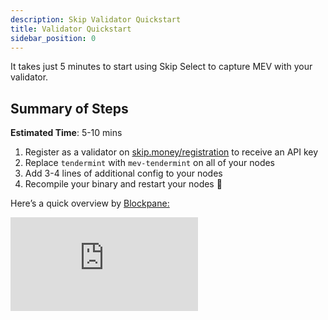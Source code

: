```yaml
---
description: Skip Validator Quickstart
title: Validator Quickstart
sidebar_position: 0
---
```


It takes just 5 minutes to start using Skip Select to capture MEV with your validator.

## Summary of Steps

**Estimated Time**: 5-10 mins

1. Register as a validator on [skip.money/registration](http://skip.money/registration) to receive an API key
2. Replace `tendermint` with `mev-tendermint` on all of your nodes
3. Add 3-4 lines of additional config to your nodes
4. Recompile your binary and restart your nodes 🚀

Here’s a quick overview by [Blockpane:](https://blockpane.com/)

<iframe className="video" src="https://www.youtube.com/embed/_75A4RWWwaM" title="YouTube video player" frameBorder="0" allow="accelerometer; autoplay; clipboard-write; encrypted-media; gyroscope; picture-in-picture" allowFullScreen/>

**Any questions / issues during integration? Ask us on [Discord](https://discord.gg/amAgf9Z39w)**

## Chain IDs that Skip supports:

### Mainnets

- Juno Mainnet `CHAIN_ID=juno-1`
- Terra2 Mainnet `CHAIN_ID=phoenix-1`
- EVMOS Mainnet `CHAIN_ID=evmos_9001-2`
- Injective Mainnet `CHAIN_ID=injective-1`
- COMDEX Mainnet `CHAIN_ID=comdex-1`

### Testnets

- Juno Testnet `CHAIN_ID=uni-6`
- Terra2 Testnet `CHAIN_ID=pisco-1`
- EVMOS Testnet `CHAIN_ID=evmos_9000-4`
- Injective Testnet `CHAIN_ID=injective-888`
- Comdex Testnet `CHAIN_ID=comdex-test2`

---

## 1. Register ✅

**🚨**  If you don’t already have an API Key, **please get one from the [Skip registration site](https://skip.money/registration) 🚨**

💵 **You can also configure your MEV payments between you / network stakers on the site.**

🆘 If you cannot access your validator operator key or any key with <code>MsgVote</code> authorization in Keplr, please contact us on <a href="https://discord.gg/amAgf9Z39w" target="_blank">Discord</a>. We will manually add you to the system.

---

## 2. Replace Tendermint

You must build the chain client with the mev-tendermint instead of tendermint. Below you can find instructions
to perform the replacement automatically or manually.

- **Automated replacement**
  Run the following commands to automatically update your go.mod file with the correct version of mev-tendermint:

  ```bash
  export CHAIN_ID=<CORRECT CHAIN ID>
  export CHAIN_VERSION=<CHAIN_VERSION_RELEASE_TAG>
  CONFIG_REPO="https://raw.githubusercontent.com/skip-mev/config/main/$CHAIN_ID/$CHAIN_VERSION" && \
  MEV_TENDERMINT_VERSION="$(curl -s "$CONFIG_REPO/mev-tendermint_version.txt")" && \
  go mod edit -replace github.com/tendermint/tendermint=github.com/skip-mev/mev-tendermint@$MEV_TENDERMINT_VERSION
  ```

- **Manual Replacement**
  Find the correct mev-tendermint version tag [here](./../3-chain-configuration.md) or run:

  ```bash
  export CHAIN_ID=<USE CORRECT CHAIN ID>
  export CHAIN_VERSION<USE CORRECT CHAIN VERSION>
  curl https://raw.githubusercontent.com/skip-mev/config/main/$CHAIN_ID/$CHAIN_VERSION/mev-tendermint_version.txt
  ```

  Once you have the correct version of mev-tendermint, open the go.mod file and add the following line at the end:

  ```tsx
  replace (
    // Other stuff...
    github.com/tendermint/tendermint => github.com/skip-mev/mev-tendermint <VERSION TAG>
  )
  ```

### 🚨🚨 **After performing the replacement run `go mod tidy` 🚨🚨**

:::tip Alternative to replacing tendermint yourself

Instead of replacing `tendermint` with `mev-tendermint` yourself, you can simply checkout and build the github.com/skip-mev fork of chain source code, where we have already performed the replacement for you in the VERSION_TAG-mev tags.

For example, https://github.com/skip-mev/evmos/releases/tag/v10.0.1-mev is v10.0.1 of EVMOS with the correct version of mev-tendermint already added for you.

Read more about other methods for automatically installing mev-tendermint [here](./4-autobuild.md)
:::

:::info Replace tendermint on all nodes
If you use Horcrux or any other infrastructure set up that requires multiple full nodes, you need to replace Tendermint on all of them.

:::

## 3. Update config.toml

`mev-tendermint` introduces a new section of config in `config.toml` called `[sidecar]` that includes several
config settings that allow your node to recieve MEV bundles from Skip.

(Optional: you can read more about what these are here: [Validator Config Reference Docs](./3-config.md))

…by the end, the end of your `config.toml` on each node will look something like this (with different string values). **Make sure to include the line `[sidecar]` at the top of this section in `config.toml`.**

```bash
# OTHER CONFIG...

# EXAMPLE below (please use the correct values)
[sidecar]
sentinel_peer_string = "fakepeerid@fake_network_id-sentinel.skip.money:26656"
sentinel_rpc_string = "http://fake_network_id.skip.money"
api_key = "fake_api_key"
```

- For api_key, use the value you obtained by registering for Skip Select in the first step.

- **Find the correct values for sentinel_peer_string and sentinel_rpc_string in the table below:**

  **Mainnets**

  | Chain name     | Chain ID     | Supported Chain Version | sentinel_rpc_string                | sentinel_peer_string                                                            |
  | -------------- | ------------ | ----------------------- | ---------------------------------- | ------------------------------------------------------------------------------- |
  | JUNO Mainnet   | `juno-1`       | v12.0.0                 | https://juno-1-api.skip.money       | 8dd5dfefe8959f7186e6c80bdb87dbd919534677@juno-1-sentinel.skip.money:26656       |
  | EVMOS Mainnet  | `evmos_9001-2` | v11.0.1 v11.0.2         | https://evmos-9001-2-api.skip.money | c0a2990e2a5dad7f4ace044d2f936de6891c6f0a@evmos-9001-2-sentinel.skip.money:26656 |
  | Terra2 Mainnet | `phoenix-1`    | v2.2.0                  | https://phoenix-1-api.skip.money    | 20a61f70d93af978a3bc1d6be634a57918934f79@phoenix-1-sentinel.skip.money:26656    |
  | Injective Mainnet | `injective-1`  | v1.9.0               | https://injective-1-api.skip.money  | 6f3b548716049d83ab701a1eddef56bd202c09db@injective-1-sentinel.skip.money:26656  | 
  | Comdex Mainnet    | `comdex-1`     | v7.0.0               |  https://comdex-1-api.skip. money   | 79505b5fb2782acbea09059abde58e7bca76c8e1@comdex-1-sentinel.skip.money:26656     | 

  **Testnets**

  | Chain name        | Chain ID      | Supported Chain Version | sentinel_rpc_string                  | sentinel_peer_string                                                              |
  |---------------|-------------------------|--------------------------------------|-----------------------------------------------------------------------------------| -------------------------------------------------------------------------------- |
  | JUNO Testnet      | uni-6         | v12.0.0-beta.1          | https://uni-6-api.skip.money         | f18d6e226545b348aa37c86cc735d0620838fcd8@uni-6-sentinel.skip.money:26656          |
  | EVMOS Testnet     | evmos_9000-4  | v11.0.0-rc3             | https://evmos-9000-4-api.skip.money  | 4d8990908ae5cbe7783192c0364db4a90af56dbc@evmos-9000-4-sentinel.skip.money:26656   |
  | Injective Testnet | injective-888 | v1.9                    | https://injective-888-api.skip.money | 24b0ca5c32b1c90fe7e373075de1d94ddf94c0b3@injective-888-sentinel.skip.money:26656  |
  | Terra 2 Testnet   | pisco-1       | v2.2.0                  | https://pisco-1-api.skip.money       | 5cc5e6506818a113387d92e0b60a7206845b4d7e@pisco-1-sentinel.skip.money:26656        |
| Comdex Testnet    | comdex-test2  | v9.0.0             | https://comdex-test2-api.skip.money  | `0ef2b039f0f370be9c5f39924923e96ef94bc87f@comdex-test2-sentinel.skip.money:26656` | 


- **Extra config for sentry configurations 🏛**

  - **On the sentry nodes:**

    - Add an **extra line** to the `[sidecar]` config called **`personal_peer_ids`**, and add the node id for your **validator**

    ```jsx
    [sidecar];
    sentinel_peer_string =
      "d1463b730c6e0dcea59db726836aeaff13a8119f@uni-6-sentinel.skip.money:26656";
    sentinel_rpc_string = "http://uni-6-api.skip.money";
    api_key = "2314ajinashg2389jfjap";
    personal_peer_ids = "NODEID1,NODEID2, ...";
    ```

    → You can find your node ids by running:

    ```jsx
    <NODE_DAEMON> tendermint show-node-id --home <HOME_DIR>

    # example:
    junod tendermint show-node-id --home ./juno
    ```

  - **On the validator:**

    - **Remove** the line for `sentinel_peer_string`
    - **Remove** the line for `sentinel_rpc_string`
    - **Remove** the line for `api_key`
    - Add an **extra line** to the `[sidecar]` config called **`personal_peer_ids`**, and add the node ids for your **sentry nodes**

    ```jsx
    [sidecar];
    personal_peer_ids = "NODEID1,NODEID2, ...";
    ```

    → You can find your node ids by running:

    ```jsx
    <NODE_DAEMON> tendermint show-node-id --home <HOME_DIR>

    # example:
    junod tendermint show-node-id --home ./juno
    ```

---

## 4. Recompile your Binary & Restart 🚀

**That’s it!** You should now begin receiving MEV bundles and higher rewards from Skip ✅

**If you use Cosmovisor, make sure to point it to the new binary**

**Run `curl -sL localhost:26657/status | jq .result.mev_info` to check if you are connected**

- If things are working correctly you should see this:

  ```jsx
  {
    "is_peered_with_sentinel": true,
    "last_received_bundle_height": "0"
  }
  ```

- **Troubleshooting**: If you aren't receiving the expected output, please visit the [troubleshooting page](./1-troubleshooting.md) or get in touch with Skip team for assistance.

- **Monitoring:** mev-tendermint exposes new Prometheus metrics under the "mev" namespace in tendermint.
  The most important metric is `mev_sentinel_connected`, which is 1 if your node is able to receive MEV transactions
  from Skip, and 0 otherwise. Check out [this page](./2-metrics.md) for more information on metrics

### Handling Chain Upgrades

Handling chain upgrades is simple:

1. Check out the latest chain version tag
2. Compile the your binary with the correct `mev-tendermint` instead of tendermint **(same as step 2 above)**, keeping the same config

Alternatively, check out [the page on automatically installing mev-tendermint](./4-autobuild.md)
